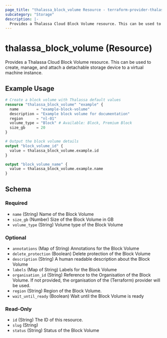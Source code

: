```yaml
---
page_title: "thalassa_block_volume Resource - terraform-provider-thalassa"
subcategory: "Storage"
description: |-
  Provides a Thalassa Cloud Block Volume resource. This can be used to create, manage, and attach a detachable storage device to a virtual machine instance.
---
```


# thalassa_block_volume (Resource)

Provides a Thalassa Cloud Block Volume resource. This can be used to create, manage, and attach a detachable storage device to a virtual machine instance.

## Example Usage

```terraform
# Create a block volume with Thalassa default values
resource "thalassa_block_volume" "example" {
  name        = "example-block-volume"
  description = "Example block volume for documentation"
  region      = "nl-01"
  volume_type = "Block" # Available: Block, Premium Block
  size_gb     = 20
}

# Output the block volume details
output "block_volume_id" {
  value = thalassa_block_volume.example.id
}

output "block_volume_name" {
  value = thalassa_block_volume.example.name
}
```
<!-- schema generated by tfplugindocs -->
## Schema

### Required

- `name` (String) Name of the Block Volume
- `size_gb` (Number) Size of the Block Volume in GB
- `volume_type` (String) Volume type of the Block Volume

### Optional

- `annotations` (Map of String) Annotations for the Block Volume
- `delete_protection` (Boolean) Delete protection of the Block Volume
- `description` (String) A human readable description about the Block Volume
- `labels` (Map of String) Labels for the Block Volume
- `organisation_id` (String) Reference to the Organisation of the Block Volume. If not provided, the organisation of the (Terraform) provider will be used.
- `region` (String) Region of the Block Volume.
- `wait_until_ready` (Boolean) Wait until the Block Volume is ready

### Read-Only

- `id` (String) The ID of this resource.
- `slug` (String)
- `status` (String) Status of the Block Volume


